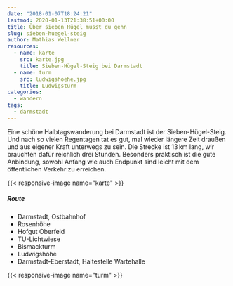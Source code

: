 ```yaml
---
date: "2018-01-07T18:24:21"
lastmod: 2020-01-13T21:38:51+00:00
title: Über sieben Hügel musst du gehn
slug: sieben-huegel-steig
author: Mathias Wellner
resources:
  - name: karte
    src: karte.jpg
    title: Sieben-Hügel-Steig bei Darmstadt
  - name: turm
    src: ludwigshoehe.jpg
    title: Ludwigsturm
categories:
  - wandern
tags:
  - darmstadt
---
```


Eine schöne Halbtagswanderung bei Darmstadt ist der Sieben-Hügel-Steig. Und nach so vielen Regentagen tat es gut, mal wieder längere Zeit draußen und aus eigener Kraft unterwegs zu sein. Die Strecke ist 13&thinsp;km lang, wir brauchten dafür reichlich drei Stunden. Besonders praktisch ist die gute Anbindung, sowohl Anfang wie auch Endpunkt sind leicht mit dem öffentlichen Verkehr zu erreichen. 

<!--more-->

{{< responsive-image name="karte" >}}

##### Route
* Darmstadt, Ostbahnhof
* Rosenhöhe
* Hofgut Oberfeld
* TU-Lichtwiese
* Bismackturm
* Ludwigshöhe
* Darmstadt-Eberstadt, Haltestelle Wartehalle

{{< responsive-image name="turm" >}}
